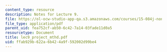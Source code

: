 ```yaml
---
content_type: resource
description: Notes for Lecture 9.
file: https://ol-ocw-studio-app-qa.s3.amazonaws.com/courses/15-084j-nonlinear-programming-spring-2004/ffab929b622a6b424a9f592002d99be4_lec9_project_mthd.pdf
file_type: application/pdf
parent_uid: fea752cf-ab50-6c42-7a14-03fade11d0a5
resourcetype: Document
title: lec9_project_mthd.pdf
uid: ffab929b-622a-6b42-4a9f-592002d99be4
---
```

